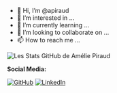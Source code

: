 - 👋 Hi, I’m @apiraud
- 👀 I’m interested in ...
- 🌱 I’m currently learning ...
- 💞️ I’m looking to collaborate on ...
- 📫 How to reach me ...

<!---
apiraud/apiraud is a ✨ special ✨ repository because its `README.md` (this file) appears on your GitHub profile.
You can click the Preview link to take a look at your changes.
--->
![Les Stats GitHub de Amélie Piraud](https://github-readme-stats.vercel.app/api?username=fiazea&show_icons=true&theme=radical)

**Social Media:**

[![GitHub](icons/github.png)](https://github.com/apiraud)
[![LinkedIn](icons/linkedin.png)](https://www.linkedin.com/in/amelie-piraud/)


